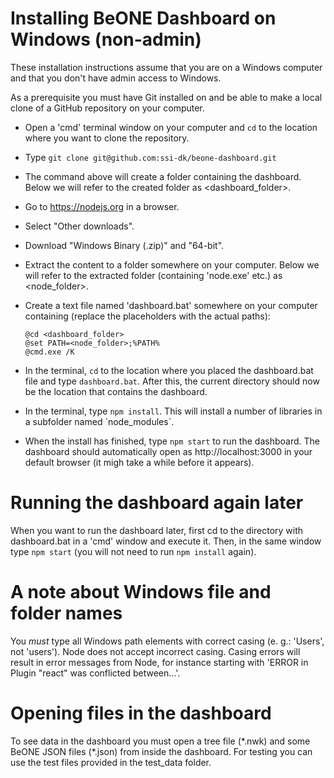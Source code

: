 ﻿# Installing BeONE Dashboard on Windows (non-admin)

These installation instructions assume that you are on a Windows
computer and that you don\'t have admin access to Windows.

As a prerequisite you must have Git installed on and be able to make a
local clone of a GitHub repository on your computer.

-   Open a 'cmd' terminal window on your computer and `cd` to the location where
    you want to clone the repository.

-   Type `git clone git@github.com:ssi-dk/beone-dashboard.git`
-   The command above will create a folder containing the dashboard. Below we will refer to the created folder
    as \<dashboard_folder\>.
-   Go to https://nodejs.org in a browser.
-   Select "Other downloads".
-   Download "Windows Binary (.zip)" and "64-bit".
-   Extract the content to a folder somewhere on your computer. Below we
    will refer to the extracted folder (containing \'node.exe\' etc.) as
    \<node_folder\>.
-   Create a text file named \'dashboard.bat\' somewhere on your computer
    containing (replace the placeholders with the actual paths):
    ```
    @cd <dashboard_folder>
    @set PATH=<node_folder>;%PATH%
    @cmd.exe /K
    ```
-   In the terminal, `cd` to the location where you placed the dashboard.bat file
    and type `dashboard.bat`. After this, the current directory should now be the location that contains the dashboard.
-   In the terminal, type `npm install`. This will install a number of libraries in a subfolder named ´node_modules´.

-   When the install has finished, type `npm start` to run the dashboard. The dashboard should automatically open as
http://localhost:3000 in your default browser (it migh take a while before it appears).

# Running the dashboard again later
When you want to run the dashboard later, first cd to the directory with dashboard.bat in a 'cmd' window and execute it.
Then, in the same window type `npm start` (you will not need to run `npm install` again).

# A note about Windows file and folder names

You _must_ type all Windows path elements with correct casing (e. g.:
\'Users\', not \'users\'). Node does not accept incorrect casing. Casing
errors will result in error messages from Node, for instance starting
with \'ERROR in Plugin \"react\" was conflicted between\...\'.

# Opening files in the dashboard
To see data in the dashboard you must open a tree file (\*.nwk) and some BeONE JSON files (\*.json) from inside the dashboard.
For testing you can use the test files provided in the test_data folder.
